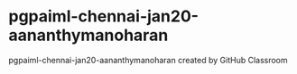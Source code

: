 # pgpaiml-chennai-jan20-aananthymanoharan
pgpaiml-chennai-jan20-aananthymanoharan created by GitHub Classroom
